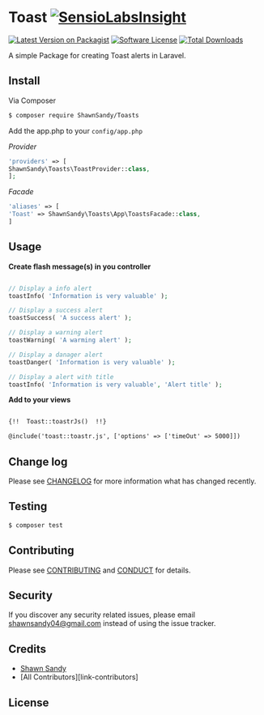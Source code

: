 #  Toast [![SensioLabsInsight](https://insight.sensiolabs.com/projects/d2056d6a-d13e-487c-b0c7-087d9862bdbc/small.png)](https://insight.sensiolabs.com/projects/d2056d6a-d13e-487c-b0c7-087d9862bdbc)

[![Latest Version on Packagist][ico-version]][link-packagist]
[![Software License][ico-license]](LICENSE.md)
[![Total Downloads][ico-downloads]][link-downloads]


A simple Package for creating Toast alerts in Laravel.

## Install

Via Composer

``` bash
$ composer require ShawnSandy/Toasts
```

Add the app.php to your `config/app.php`


*Provider*

``` php 
'providers' => [
ShawnSandy\Toasts\ToastProvider::class,
];
```

*Facade*

``` php
'aliases' => [
'Toast' => ShawnSandy\Toasts\App\ToastsFacade::class,
]
```



## Usage

__Create flash message(s) in you controller__

``` php

// Display a info alert
toastInfo( 'Information is very valuable' );

// Display a success alert
toastSuccess( 'A success alert' );

// Display a warning alert
toastWarning( 'A warming alert' );

// Display a danager alert
toastDanger( 'Information is very valuable' );

// Display a alert with title
toastInfo( 'Information is very valuable', 'Alert title' );

```

__Add to your views__

``` html

{!!  Toast::toastrJs()  !!}

@include('toast::toastr.js', ['options' => ['timeOut' => 5000]])

```

## Change log

Please see [CHANGELOG](CHANGELOG.md) for more information what has changed recently.

## Testing

``` bash
$ composer test
```

## Contributing

Please see [CONTRIBUTING](CONTRIBUTING.md) and [CONDUCT](CONDUCT.md) for details.

## Security

If you discover any security related issues, please email shawnsandy04@gmail.com instead of using the issue tracker.

## Credits

- [Shawn Sandy][link-author]
- [All Contributors][link-contributors]

## License

[ico-version]: https://img.shields.io/packagist/v/shawn-sandy/toasts.svg?style=flat-square
[ico-license]: https://img.shields.io/badge/license-MIT-brightgreen.svg?style=flat-square
[ico-travis]: https://img.shields.io/travis//Toast/master.svg?style=flat-square
[ico-scrutinizer]: https://img.shields.io/scrutinizer/coverage/g//Toast.svg?style=flat-square
[ico-code-quality]: https://img.shields.io/scrutinizer/g//Toast.svg?style=flat-square
[ico-downloads]: https://img.shields.io/packagist/dt/shawn-sandy/toasts.svg?style=flat-square

[link-packagist]: https://packagist.org/packages/shawn-sandy/toast
[link-travis]: https://travis-ci.org//Toast
[link-scrutinizer]: https://scrutinizer-ci.com/g//Toast/code-structure
[link-code-quality]: https://scrutinizer-ci.com/g//Toast
[link-downloads]: https://packagist.org/packages/shawn-sandy/toasts
[link-author]: https://github.com/shawnsandy


